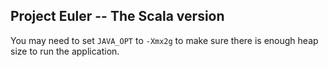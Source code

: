 ## Project Euler -- The Scala version

You may need to set `JAVA_OPT` to `-Xmx2g` to make sure there is enough heap size to run the application.

